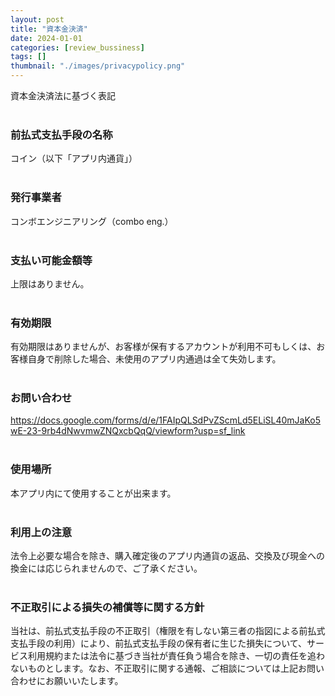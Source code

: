 ```yaml
---
layout: post
title: "資本金決済"
date: 2024-01-01
categories: [review_bussiness]
tags: []
thumbnail: "./images/privacypolicy.png"
---
```


  
資本金決済法に基づく表記  
<br>

### 前払式支払手段の名称
コイン（以下「アプリ内通貨」）  
<br>

### 発行事業者
コンボエンジニアリング（combo eng.）  
<br>

### 支払い可能金額等
上限はありません。  
<br>

### 有効期限
有効期限はありませんが、お客様が保有するアカウントが利用不可もしくは、お客様自身で削除した場合、未使用のアプリ内通過は全て失効します。  
<br>

### お問い合わせ
https://docs.google.com/forms/d/e/1FAIpQLSdPvZScmLd5ELiSL40mJaKo5wE-23-9rb4dNwvmwZNQxcbQqQ/viewform?usp=sf_link  
<br>

### 使用場所
本アプリ内にて使用することが出来ます。  
<br>

### 利用上の注意
法令上必要な場合を除き、購入確定後のアプリ内通貨の返品、交換及び現金への換金には応じられませんので、ご了承ください。  
<br>

### 不正取引による損失の補償等に関する方針
当社は、前払式支払手段の不正取引（権限を有しない第三者の指図による前払式支払手段の利用）により、前払式支払手段の保有者に生じた損失について、サービス利用規約または法令に基づき当社が責任負う場合を除き、一切の責任を追わないものとします。なお、不正取引に関する通報、ご相談については上記お問い合わせにお願いいたします。  
<br>

